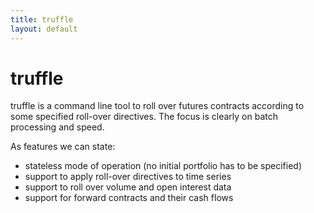 ```yaml
---
title: truffle
layout: default
---
```


truffle
=======

truffle is a command line tool to roll over futures contracts according
to some specified roll-over directives.  The focus is clearly on batch
processing and speed.

As features we can state:
+ stateless mode of operation (no initial portfolio has to be specified)
+ support to apply roll-over directives to time series
+ support to roll over volume and open interest data
+ support for forward contracts and their cash flows


